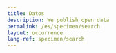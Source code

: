 ```yaml
---
title: Datos
description: We publish open data
permalink: /es/specimen/search
layout: occurrence
lang-ref: specimen/search
---
```

